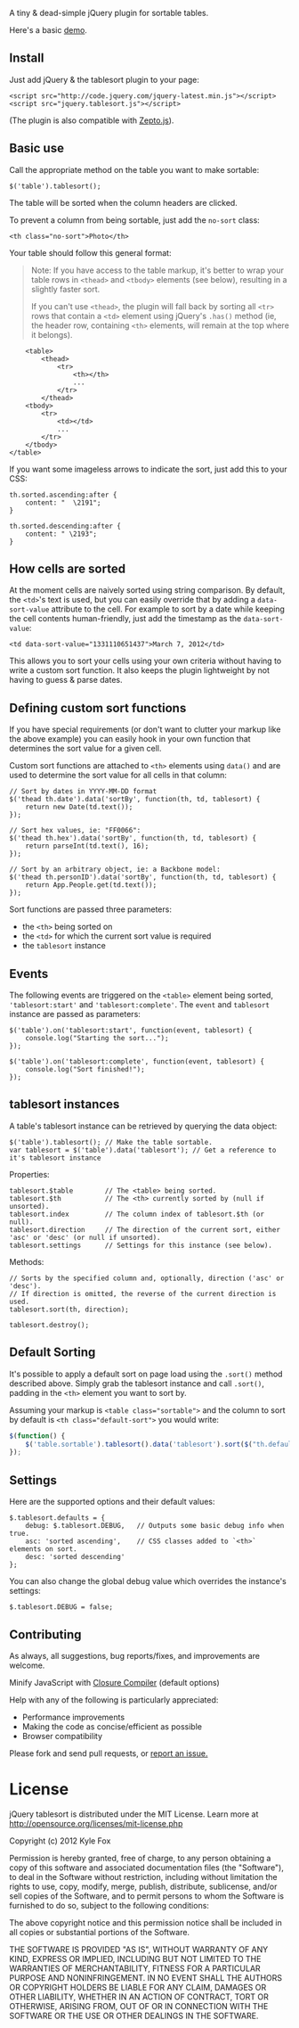 A tiny & dead-simple jQuery plugin for sortable tables.

Here's a basic [demo](http://dl.dropbox.com/u/780754/tablesort/index.html).

Install
---

Just add jQuery & the tablesort plugin to your page:

	<script src="http://code.jquery.com/jquery-latest.min.js"></script>
	<script src="jquery.tablesort.js"></script>

(The plugin is also compatible with [Zepto.js](https://github.com/madrobby/zepto)).

Basic use
---

Call the appropriate method on the table you want to make sortable:

	$('table').tablesort();

The table will be sorted when the column headers are clicked.

To prevent a column from being sortable, just add the `no-sort` class:

	<th class="no-sort">Photo</th>

Your table should follow this general format:

> Note: If you have access to the table markup, it's better to wrap your table rows
in `<thead>` and `<tbody>` elements (see below), resulting in a slightly faster sort.
>
> If you can't use `<thead>`, the plugin will fall back by sorting all `<tr>` rows
that contain a `<td>` element using jQuery's `.has()` method (ie, the header row,
containing `<th>` elements, will remain at the top where it belongs).


		<table>
			<thead>
				<tr>
					<th></th>
					...
				</tr>
			</thead>
		<tbody>
			<tr>
				<td></td>
				...
			</tr>
		</tbody>
	</table>

If you want some imageless arrows to indicate the sort, just add this to your CSS:

	th.sorted.ascending:after {
		content: "  \2191";
	}

	th.sorted.descending:after {
		content: " \2193";
	}

How cells are sorted
---

At the moment cells are naively sorted using string comparison. By default, the `<td>`'s text is used, but you can easily override that by adding a `data-sort-value` attribute to the cell. For example to sort by a date while keeping the cell contents human-friendly, just add the timestamp as the `data-sort-value`:

	<td data-sort-value="1331110651437">March 7, 2012</td>

This allows you to sort your cells using your own criteria without having to write a custom sort function. It also keeps the plugin lightweight by not having to guess & parse dates.

Defining custom sort functions
---

If you have special requirements (or don't want to clutter your markup like the above example) you can easily hook in your own function that determines the sort value for a given cell.

Custom sort functions are attached to `<th>` elements using `data()` and are used to determine the sort value for all cells in that column:

	// Sort by dates in YYYY-MM-DD format
	$('thead th.date').data('sortBy', function(th, td, tablesort) {
		return new Date(td.text());
	});

	// Sort hex values, ie: "FF0066":
	$('thead th.hex').data('sortBy', function(th, td, tablesort) {
		return parseInt(td.text(), 16);
	});

	// Sort by an arbitrary object, ie: a Backbone model:
	$('thead th.personID').data('sortBy', function(th, td, tablesort) {
		return App.People.get(td.text());
	});

Sort functions are passed three parameters:

* the `<th>` being sorted on
* the `<td>` for which the current sort value is required
* the `tablesort` instance

Events
---

The following events are triggered on the `<table>` element being sorted, `'tablesort:start'` and `'tablesort:complete'`. The `event` and `tablesort` instance are passed as parameters:

	$('table').on('tablesort:start', function(event, tablesort) {
		console.log("Starting the sort...");
	});

	$('table').on('tablesort:complete', function(event, tablesort) {
		console.log("Sort finished!");
	});

tablesort instances
---

A table's tablesort instance can be retrieved by querying the data object:

	$('table').tablesort(); // Make the table sortable.
	var tablesort = $('table').data('tablesort'); // Get a reference to it's tablesort instance

Properties:

	tablesort.$table 		// The <table> being sorted.
	tablesort.$th			// The <th> currently sorted by (null if unsorted).
	tablesort.index			// The column index of tablesort.$th (or null).
	tablesort.direction		// The direction of the current sort, either 'asc' or 'desc' (or null if unsorted).
	tablesort.settings		// Settings for this instance (see below).

Methods:

	// Sorts by the specified column and, optionally, direction ('asc' or 'desc').
	// If direction is omitted, the reverse of the current direction is used.
	tablesort.sort(th, direction);

	tablesort.destroy();

Default Sorting
---

It's possible to apply a default sort on page load using the `.sort()` method described above. Simply grab the tablesort instance and call `.sort()`, padding in the `<th>` element you want to sort by.

Assuming your markup is `<table class="sortable">` and the column to sort by default is `<th class="default-sort">` you would write:

```javascript
$(function() {
    $('table.sortable').tablesort().data('tablesort').sort($("th.default-sort"));
});
```

Settings
---

Here are the supported options and their default values:

	$.tablesort.defaults = {
		debug: $.tablesort.DEBUG,	// Outputs some basic debug info when true.
		asc: 'sorted ascending',	// CSS classes added to `<th>` elements on sort.
		desc: 'sorted descending'
	};

You can also change the global debug value which overrides the instance's settings:

	$.tablesort.DEBUG = false;

Contributing
---

As always, all suggestions, bug reports/fixes, and improvements are welcome.

Minify JavaScript with [Closure Compiler](http://closure-compiler.appspot.com/home) (default options)

Help with any of the following is particularly appreciated:

* Performance improvements
* Making the code as concise/efficient as possible
* Browser compatibility

Please fork and send pull requests, or [report an issue.](https://github.com/kylefox/jquery-tablesort/issues)

# License

jQuery tablesort is distributed under the MIT License.
Learn more at http://opensource.org/licenses/mit-license.php

Copyright (c) 2012 Kyle Fox

Permission is hereby granted, free of charge, to any person obtaining
a copy of this software and associated documentation files (the
"Software"), to deal in the Software without restriction, including
without limitation the rights to use, copy, modify, merge, publish,
distribute, sublicense, and/or sell copies of the Software, and to
permit persons to whom the Software is furnished to do so, subject to
the following conditions:

The above copyright notice and this permission notice shall be
included in all copies or substantial portions of the Software.

THE SOFTWARE IS PROVIDED "AS IS", WITHOUT WARRANTY OF ANY KIND,
EXPRESS OR IMPLIED, INCLUDING BUT NOT LIMITED TO THE WARRANTIES OF
MERCHANTABILITY, FITNESS FOR A PARTICULAR PURPOSE AND
NONINFRINGEMENT. IN NO EVENT SHALL THE AUTHORS OR COPYRIGHT HOLDERS BE
LIABLE FOR ANY CLAIM, DAMAGES OR OTHER LIABILITY, WHETHER IN AN ACTION
OF CONTRACT, TORT OR OTHERWISE, ARISING FROM, OUT OF OR IN CONNECTION
WITH THE SOFTWARE OR THE USE OR OTHER DEALINGS IN THE SOFTWARE.

